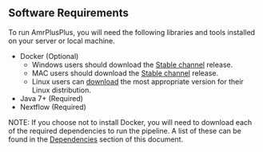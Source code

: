 Software Requirements
---------------------
To run AmrPlusPlus, you will need the following libraries and tools installed on your server or local machine.

  - Docker (Optional)
    - Windows users should download the [Stable channel](https://docs.docker.com/docker-for-windows/) release.
    - MAC users should download the [Stable channel](https://docs.docker.com/docker-for-mac/) release.
    - Linux users can [download](https://docs.docker.com/engine/installation/) the most appropriate version for their Linux distribution.
  - Java 7+ (Required)
  - Nextflow (Required)
  
NOTE: If you choose not to install Docker, you will need to download each of the required dependencies to run the pipeline. A list of these can be found in the [Dependencies](https://github.com/cdeanj/amrplusplus/blob/master/docs/dependencies.md) section of this document.
